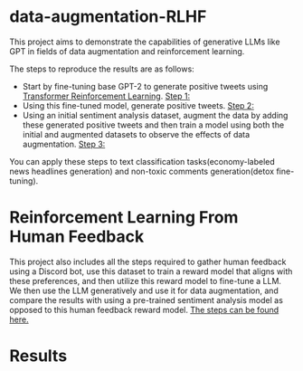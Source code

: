 # data-augmentation-RLHF

This project aims to demonstrate the capabilities of generative LLMs like GPT in fields of data augmentation and reinforcement learning.

The steps to reproduce the results are as follows:

- Start by fine-tuning base GPT-2 to generate positive tweets using [Transformer Reinforcement Learning](https://github.com/lvwerra/trl). [Step 1:](https://github.com/yankihue/data-augmentation-RLHF/blob/main/fine-tune-llm/gpt2-tr-uncontrolled-sentiment-tweets.ipynb) 
- Using this fine-tuned model, generate positive tweets. [Step 2:]() 
- Using an initial sentiment analysis dataset, augment the data by adding these generated positive tweets and then train a model using both the initial and augmented datasets to observe the effects of data augmentation. [Step 3:](https://github.com/yankihue/data-augmentation-RLHF/blob/main/data_augmentation_comparisons/generative_data/sentiment_data/generate_positive_tweets.ipynb) 

You can apply these steps to text classification tasks(economy-labeled news headlines generation) and non-toxic comments generation(detox fine-tuning).

# Reinforcement Learning From Human Feedback

This project also includes all the steps required to gather human feedback using a Discord bot, use this dataset to train a reward model that aligns with these preferences, and then utilize this reward model to fine-tune a LLM. We then use the LLM generatively and use it for data augmentation, and compare the results with using a pre-trained sentiment analysis model as opposed to this human feedback reward model. [The steps can be found here.](https://github.com/yankihue/data-augmentation-RLHF/tree/main/reward%20modeling)

# Results
